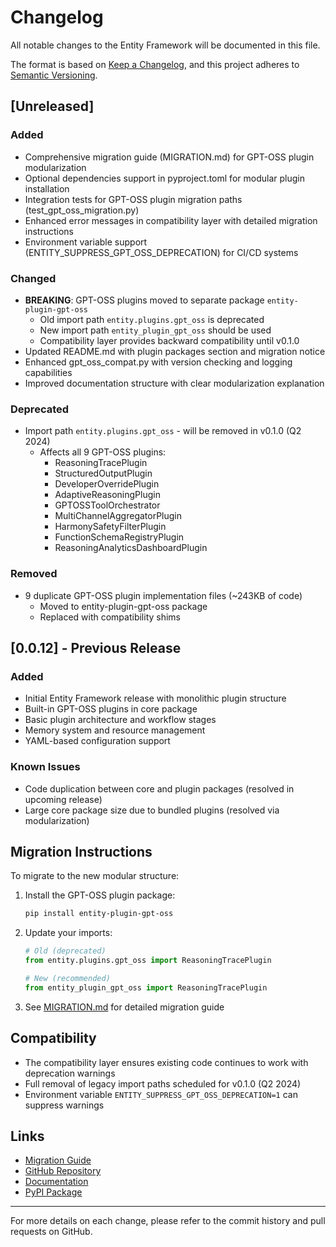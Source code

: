 # Changelog

All notable changes to the Entity Framework will be documented in this file.

The format is based on [Keep a Changelog](https://keepachangelog.com/en/1.1.0/),
and this project adheres to [Semantic Versioning](https://semver.org/spec/v2.0.0.html).

## [Unreleased]

### Added
- Comprehensive migration guide (MIGRATION.md) for GPT-OSS plugin modularization
- Optional dependencies support in pyproject.toml for modular plugin installation
- Integration tests for GPT-OSS plugin migration paths (test_gpt_oss_migration.py)
- Enhanced error messages in compatibility layer with detailed migration instructions
- Environment variable support (ENTITY_SUPPRESS_GPT_OSS_DEPRECATION) for CI/CD systems

### Changed
- **BREAKING**: GPT-OSS plugins moved to separate package `entity-plugin-gpt-oss`
  - Old import path `entity.plugins.gpt_oss` is deprecated
  - New import path `entity_plugin_gpt_oss` should be used
  - Compatibility layer provides backward compatibility until v0.1.0
- Updated README.md with plugin packages section and migration notice
- Enhanced gpt_oss_compat.py with version checking and logging capabilities
- Improved documentation structure with clear modularization explanation

### Deprecated
- Import path `entity.plugins.gpt_oss` - will be removed in v0.1.0 (Q2 2024)
  - Affects all 9 GPT-OSS plugins:
    - ReasoningTracePlugin
    - StructuredOutputPlugin
    - DeveloperOverridePlugin
    - AdaptiveReasoningPlugin
    - GPTOSSToolOrchestrator
    - MultiChannelAggregatorPlugin
    - HarmonySafetyFilterPlugin
    - FunctionSchemaRegistryPlugin
    - ReasoningAnalyticsDashboardPlugin

### Removed
- 9 duplicate GPT-OSS plugin implementation files (~243KB of code)
  - Moved to entity-plugin-gpt-oss package
  - Replaced with compatibility shims

## [0.0.12] - Previous Release

### Added
- Initial Entity Framework release with monolithic plugin structure
- Built-in GPT-OSS plugins in core package
- Basic plugin architecture and workflow stages
- Memory system and resource management
- YAML-based configuration support

### Known Issues
- Code duplication between core and plugin packages (resolved in upcoming release)
- Large core package size due to bundled plugins (resolved via modularization)

## Migration Instructions

To migrate to the new modular structure:

1. Install the GPT-OSS plugin package:
   ```bash
   pip install entity-plugin-gpt-oss
   ```

2. Update your imports:
   ```python
   # Old (deprecated)
   from entity.plugins.gpt_oss import ReasoningTracePlugin

   # New (recommended)
   from entity_plugin_gpt_oss import ReasoningTracePlugin
   ```

3. See [MIGRATION.md](MIGRATION.md) for detailed migration guide

## Compatibility

- The compatibility layer ensures existing code continues to work with deprecation warnings
- Full removal of legacy import paths scheduled for v0.1.0 (Q2 2024)
- Environment variable `ENTITY_SUPPRESS_GPT_OSS_DEPRECATION=1` can suppress warnings

## Links

- [Migration Guide](MIGRATION.md)
- [GitHub Repository](https://github.com/Ladvien/entity)
- [Documentation](https://entity-core.readthedocs.io)
- [PyPI Package](https://pypi.org/project/entity-core/)

---

For more details on each change, please refer to the commit history and pull requests on GitHub.
